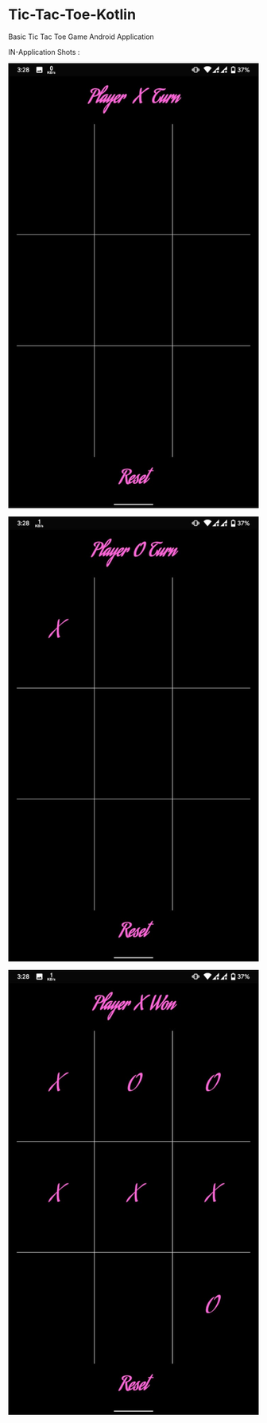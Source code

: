 # Tic-Tac-Toe-Kotlin

Basic Tic Tac Toe Game Android Application

IN-Application Shots :

![](images/first.jpeg)



![](images/second.jpeg)



![](images/third.jpeg)


